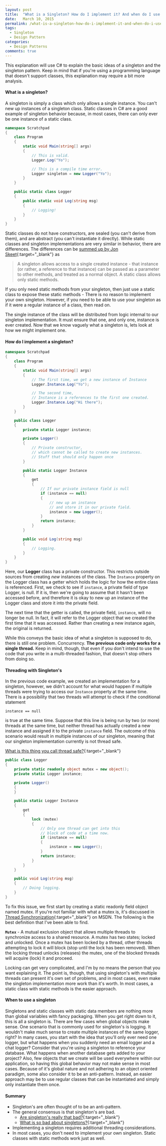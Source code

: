 ```yaml
---
layout: post
title:  "What is a Singleton? How do I implement it? And when do I use it?"
date:   March 10, 2015
permalink: /what-is-a-singleton-how-do-i-implement-it-and-when-do-i-use-it/
tags:
  - Singleton
  - Design Pattern
categories:
  - Design Patterns
comments: true
---
```


This explanation will use C# to explain the basic ideas of a singleton and the singleton pattern. Keep in mind that if you're using a programming language that doesn't support classes, this explanation may require a bit more analysis.

#### What is a singleton?

A singleton is simply a class which only allows a single instance. You can't new up instances of a singleton class. Static classes in C# are a good example of singleton behavior because, in most cases, there can only ever be one instance of a static class.

```csharp
namespace Scratchpad
{
    class Program
    {
        static void Main(string[] args)
        {
            // This is valid.
            Logger.Log("Yo");

            // This is a compile time error.
            Logger singleton = new Logger("Yo");
        }
    }

    public static class Logger
    {
        public static void Log(string msg)
        {
            // Logging!
        }
    }
}
```

Static classes do not have constructors, are sealed (you can't derive from them), and are abstract (you can't instantiate it directly). While static classes and singleton implementations are very similar in behavior, there are differences. The differences can be [summed up by Jon Skeet](http://stackoverflow.com/a/519536/1730061){:target="_blank"} as


> A singleton allows access to a single created instance - that instance
(or rather, a reference to that instance) can be passed as a parameter
to other methods, and treated as a normal object.
A static class allows only static methods.


If you only need static methods from your singleton, then just use a static class to expose these static methods - There is no reason to implement your own singleton. However, if you need to be able to use your singleton as if it were a regular instance of a class, then read on.

The single instance of the class will be distributed from logic internal to our singleton implementation. It must ensure that one, and only one, instance is ever created. Now that we know vaguely what a singleton is, lets look at how we might implement one.

#### How do I implement a singleton?

```csharp
namespace Scratchpad
{
    class Program
    {
        static void Main(string[] args)
        {
            // The first time, we get a new instance of Instance
            Logger.Instance.Log("Yo");

            // The second time,
            // Instance is a references to the first one created.
            Logger.Instance.Log("Hi there");
        }
    }

    public class Logger
    {
        private static Logger instance;

        private Logger()
        {
            // Private constructor,
            // which cannot be called to create new instances.
            // Stuff that should only happen once
        }

        public static Logger Instance
        {
            get
            {
                // If our private instance field is null
                if (instance == null)
                {
                    // new up an instance
                    // and store it in our private field.
                    instance = new Logger();
                }
                return instance;
            }
        }

        public void Log(string msg)
        {
            // Logging.
        }
    }
}
```

Here, our **Logger** class has a private constructor. This restricts outside sources from creating *new* instances of the class. The `Instance` property on the Logger class has a getter which holds the logic for how the entire class is referenced. First, we check to see if `instance`, a private field of type Logger, is null. If it is, then we're going to assume that it hasn't been accessed before, and therefore it is okay to new up an instance of the Logger class and store it into the private field.

The next time that the getter is called, the private field, `instance`, will no longer be null. In fact, it will refer to the Logger object that we created the first time that it was accessed. Rather than creating a new instance again, the original is returned.

While this conveys the basic idea of what a singleton is supposed to do, there is still one problem. Concurrency. **The previous code only works for a single thread.** Keep in mind, though, that even if you don't intend to use the code that you write in a multi-threaded fashion, that doesn't stop others from doing so.

#### Threading with Singleton's

In the previous code example, we created an implementation for a singleton, however, we didn't account for what would happen if multiple threads were trying to access our `Instance` property at the same time. There is a possibility that two threads will attempt to check if the conditional statement

```
instance == null
```

is true at the same time. Suppose that this line is being run by two (or more) threads at the same time, but neither thread has actually created a new instance and assigned it to the private `instance` field. The outcome of this scenario would result in multiple instances of our singleton, meaning that our singleton implementation currently is not thread safe.

[What is this thing you call thread safe?](http://blogs.msdn.com/b/ericlippert/archive/2009/10/19/what-is-this-thing-you-call-thread-safe.aspx){:target="_blank"}

```csharp
public class Logger
{
    private static readonly object mutex = new object();
    private static Logger instance;

    private Logger()
    {
    }

    public static Logger Instance
    {
        get
        {
            lock (mutex)
            {
                // Only one thread can get into this
                // block of code at a time now.
                if (instance == null)
                {
                    instance = new Logger();
                }
                return instance;
            }
        }
    }

    public void Log(string msg)
    {
        // Doing logging.
    }
}
```

To fix this issue, we first start by creating a static readonly field object named mutex. If you're not familiar with what a mutex is, it's discussed in [Thread Synchronization](https://msdn.microsoft.com/en-us/library/ms173179.aspx){:target="_blank"} on MSDN. The following is the best definition that I've been able to find.

**`Mutex`** - A mutual exclusion object that allows multiple threads to synchronize access to a shared resource. A mutex has two states; locked and unlocked. Once a mutex has been locked by a thread, other threads attempting to lock it will block (stop until the lock has been removed). When the locking thread unlocks (releases) the mutex, one of the blocked threads will acquire (lock) it and proceed.

Locking can get very complicated, and I'm by no means the person that you want explaining it. The point is, though, that using singleton's with multiple threads can present it's own set of problems, and in most cases, even make the singleton implementation more work than it's worth. In most cases, a static class with static methods is the easier approach.

#### When to use a singleton

Singletons and static classes with static data members are nothing more than global variables with fancy packaging. When you get right down to it, this is all a singleton is. There are few cases when global objects make sense. One scenario that is commonly used for singleton's is logging. It wouldn't make much sense to create multiple instances of the same logger, right? In many cases, you start with the idea that you'll only ever need one logger, but what happens when you suddenly need an email logger and a chat logger? Consider that you're using a singleton to reference your database. What happens when another database gets added to your project? Also, few objects that we create will be used everywhere within our application, so having this global behavior may not make sense in most cases. Because of it's global nature and not adhering to an object oriented paradigm, some also consider it to be an anti-pattern. Instead, an easier approach may be to use regular classes that can be instantiated and simply only instantiate them once.

#### Summary

- Singleton's are often thought of to be an anti-pattern.
- The general consensus is that singleton's are bad.
  - [Are singleton's really that bad?](http://stackoverflow.com/questions/1020312/are-singletons-really-that-bad){:target="_blank"}
  - [What is so bad about singletons?](http://stackoverflow.com/questions/137975/what-is-so-bad-about-singletons){:target="_blank"}
- Implementing a singleton requires additional threading considerations.
- In most cases, you don't need to implement your own singleton. Static classes with static methods work just as well.
